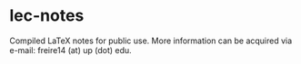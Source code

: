 lec-notes
=========


Compiled LaTeX notes for public use. More information can be acquired via e-mail: freire14 (at) up (dot) edu.
